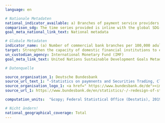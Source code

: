 ```yaml
---
language: en

# Nationale Metadaten
national_indicator_available: a) Branches of payment service providers <br> b) ATMs of national payment service providers
comparison_sdg: The time series provided is inline with the global SDG-Metadata.
goal_meta_national_link_text: National metadata

# Globale Metadaten
indicator_name: (a) Number of commercial bank branches per 100,000 adults and (b) number of automated teller machines (ATMs) per 100,000 adults
target: Strengthen the capacity of domestic financial institutions to encourage and expand access to banking, insurance and financial services for all
un_custodian_agency: International Monetary Fund (IMF)
goal_meta_link_text: United Nations Sustainable Development Goals Metadata

# Datenquelle

source_organisation_1: Deutsche Bundesbank
source_url_text_1: "-Statistics on paymnents and Securities Trading, Clearing and Settlement in Germany 2007 to 2013 – Institutions offering payment services to non-MFIs, table 4<br>-Statistics on paymnents and Securities Trading, Clearing and Settlement in Germany 2013 to 2017 – Institutions offering payment services to non-MFIs, table 4<br>-Statistics on paymnents and Securities Trading, Clearing and Settlement in Germany 2007 to 2013 – Terminals provided by resident PSPs - ATMs, table 5<br>-2013 to 2017 – Terminals provided by resident PSPs - ATMs, table 5"
source_organisation_logo_1: <a href=" https://www.bundesbank.de/de"><img src="https://g205sdgs.github.io/sdg-indicators/public/LogosEn/bundesbank.png" alt="Logo Bundesbank" /></a>
source_url_1: https://www.bundesbank.de/en/statistics/-/-redesign-of-statistics-web-pages-798878

computation_units:  "&copy; Federal Statistical Office (Destatis), 2019"

# Nicht ändern!
national_geographical_coverage: Total
---
```

